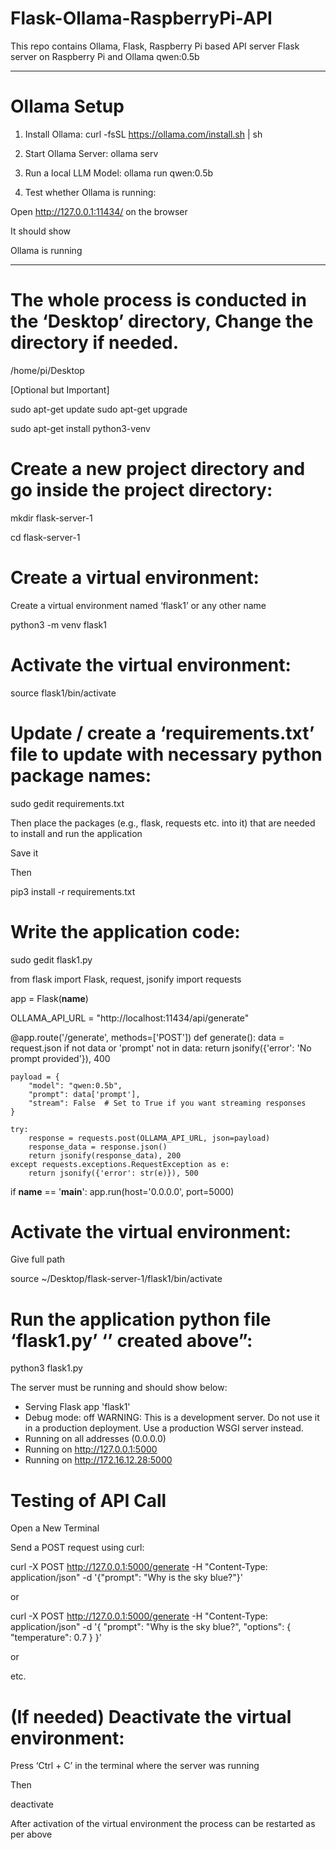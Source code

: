 # Flask-Ollama-RaspberryPi-API
This repo contains Ollama, Flask, Raspberry Pi based API server 
Flask server on Raspberry Pi and Ollama qwen:0.5b



*********************************************************************************************** 

# Ollama Setup

1.	Install Ollama: curl -fsSL https://ollama.com/install.sh | sh

2.	Start Ollama Server: ollama serv

3.	Run a local LLM Model: ollama run qwen:0.5b

4.	Test whether Ollama is running:

Open http://127.0.0.1:11434/  on the browser

It should show

Ollama is running

***********************************************************************************************

# The whole process is conducted in the ‘Desktop’ directory, Change the directory if needed.

/home/pi/Desktop


[Optional but Important]

sudo apt-get update
sudo apt-get upgrade

sudo apt-get install python3-venv


# Create a new project directory and go inside the project directory:


mkdir flask-server-1

cd flask-server-1


# Create a virtual environment:

Create a virtual environment named ‘flask1’ or any other name 


python3 -m venv flask1


# Activate the virtual environment:


source flask1/bin/activate

# Update / create a ‘requirements.txt’ file to update with necessary python package names:

sudo gedit requirements.txt

Then place the packages (e.g., flask, requests etc. into it) that are needed to install and run the application

Save it

Then 

pip3 install -r requirements.txt



# Write the application code: 

sudo gedit flask1.py


from flask import Flask, request, jsonify
import requests

app = Flask(__name__)

OLLAMA_API_URL = "http://localhost:11434/api/generate"

@app.route('/generate', methods=['POST'])
def generate():
    data = request.json
    if not data or 'prompt' not in data:
        return jsonify({'error': 'No prompt provided'}), 400

    payload = {
        "model": "qwen:0.5b",
        "prompt": data['prompt'],
        "stream": False  # Set to True if you want streaming responses
    }

    try:
        response = requests.post(OLLAMA_API_URL, json=payload)
        response_data = response.json()
        return jsonify(response_data), 200
    except requests.exceptions.RequestException as e:
        return jsonify({'error': str(e)}), 500

if __name__ == '__main__':
    app.run(host='0.0.0.0', port=5000)



# Activate the virtual environment:

 Give full path

source ~/Desktop/flask-server-1/flask1/bin/activate


# Run the application python file ‘flask1.py’ ‘’ created above”:

python3 flask1.py


The server must be running and should show below:


* Serving Flask app 'flask1'
 * Debug mode: off
WARNING: This is a development server. Do not use it in a production deployment. Use a production WSGI server instead.
 * Running on all addresses (0.0.0.0)
 * Running on http://127.0.0.1:5000
 * Running on http://172.16.12.28:5000








# Testing of API Call

Open a New Terminal

Send a POST request using curl:

curl -X POST http://127.0.0.1:5000/generate -H "Content-Type: application/json" -d '{"prompt": "Why is the sky blue?"}'

or

curl -X POST http://127.0.0.1:5000/generate -H "Content-Type: application/json" -d '{
  "prompt": "Why is the sky blue?",
  "options": {
    "temperature": 0.7
  }
}'

or

etc.


# (If needed) Deactivate the virtual environment:

Press ‘Ctrl + C’ in the terminal where the server was running

Then 

deactivate


After activation of the virtual environment the process can be restarted as per above
